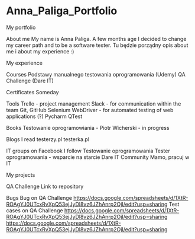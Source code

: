 # Anna_Paliga_Portfolio
My portfolio

About me
My name is Anna Paliga. A few months age I decided to change my career path and to be a software tester. 
Tu będzie porządny opis about me i about my experience :)

My experience

Courses
Podstawy manualnego testowania oprogramowania (Udemy)
QA Challenge (Dare IT)

Certificates
Someday

Tools
Trello - project management
Slack - for communication within the team
Git, GitHub
Selenium WebDriver - for automated testing of web applications (?)
Pycharm
QTest

Books
Testowanie oprogramowiania - Piotr Wicherski - in progress

Blogs I read
testerzy.pl
testerka.pl

IT groups on Facebook I follow
Testowanie oprogramowania
Tester oprogramowania - wsparcie na starcie
Dare IT Community
Mamo, pracuj w IT

My projects

QA Challenge 
Link to repository 

Bugs 
Bug on QA Challenge https://docs.google.com/spreadsheets/d/1XtR-ROAgYJ0UTcxRvXpQ53ejJyDl8vz6JZhAnrp2OjI/edit?usp=sharing
Test cases on QA Challenge
https://docs.google.com/spreadsheets/d/1XtR-ROAgYJ0UTcxRvXpQ53ejJyDl8vz6JZhAnrp2OjI/edit?usp=sharing
https://docs.google.com/spreadsheets/d/1XtR-ROAgYJ0UTcxRvXpQ53ejJyDl8vz6JZhAnrp2OjI/edit?usp=sharing

